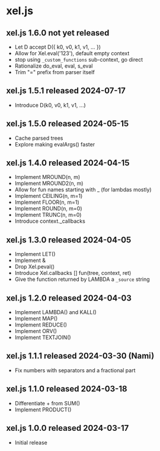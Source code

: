 
# xel.js


## xel.js 1.6.0  not yet released

* Let D accept D({ k0, v0, k1, v1, ... })
* Allow for Xel.eval('123'), default empty context
* stop using `_custom_functions` sub-context, go direct
* Rationalize do_eval, eval, s_eval
* Trim "=" prefix from parser itself


## xel.js 1.5.1  released 2024-07-17

* Introduce D(k0, v0, k1, v1, ...)


## xel.js 1.5.0  released 2024-05-15

* Cache parsed trees
* Explore making evalArgs() faster


## xel.js 1.4.0  released 2024-04-15

* Implement MROUND(n, m)
* Implement MROUND2(n, m)
* Allow for fun names starting with _ (for lambdas mostly)
* Implement CEILING(n, m=1)
* Implement FLOOR(n, m=1)
* Implement ROUND(n, m=0)
* Implement TRUNC(n, m=0)
* Introduce context._callbacks


## xel.js 1.3.0  released 2024-04-05

* Implement LET()
* Implement &
* Drop Xel.peval()
* Introduce Xel.callbacks [] fun(tree, context, ret)
* Give the function returned by LAMBDA a `_source` string


## xel.js 1.2.0  released 2024-04-03

* Implement LAMBDA() and KALL()
* Implement MAP()
* Implement REDUCE()
* Implement ORV()
* Implement TEXTJOIN()


## xel.js 1.1.1  released 2024-03-30  (Nami)

* Fix numbers with separators and a fractional part


## xel.js 1.1.0  released 2024-03-18

* Differentiate + from SUM()
* Implement PRODUCT()


## xel.js 1.0.0  released 2024-03-17

* Initial release

